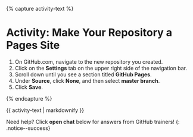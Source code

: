 {% capture activity-text %}
# Activity: Make Your Repository a Pages Site

1. On GitHub.com, navigate to the new repository you created.
1. Click on the **Settings** tab on the upper right side of the navigation bar.
1. Scroll down until you see a section titled **GitHub Pages**.
1. Under **Source**, click **None**, and then select **master branch**.
1. Click **Save**.

{% endcapture %}

<div class="notice--warning">
{{ activity-text | markdownify }}
</div>

Need help? Click **open chat** below for answers from GitHub trainers!
{: .notice--success}
